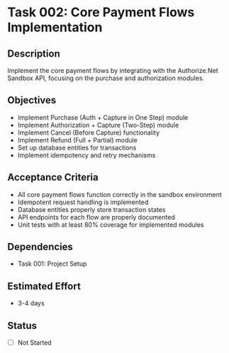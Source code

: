 # Task 002: Core Payment Flows Implementation

## Description

Implement the core payment flows by integrating with the Authorize.Net Sandbox API, focusing on the purchase and authorization modules.

## Objectives

- Implement Purchase (Auth + Capture in One Step) module
- Implement Authorization + Capture (Two-Step) module
- Implement Cancel (Before Capture) functionality
- Implement Refund (Full + Partial) module
- Set up database entities for transactions
- Implement idempotency and retry mechanisms

## Acceptance Criteria

- All core payment flows function correctly in the sandbox environment
- Idempotent request handling is implemented
- Database entities properly store transaction states
- API endpoints for each flow are properly documented
- Unit tests with at least 80% coverage for implemented modules

## Dependencies

- Task 001: Project Setup

## Estimated Effort

- 3-4 days

## Status

- [ ] Not Started
